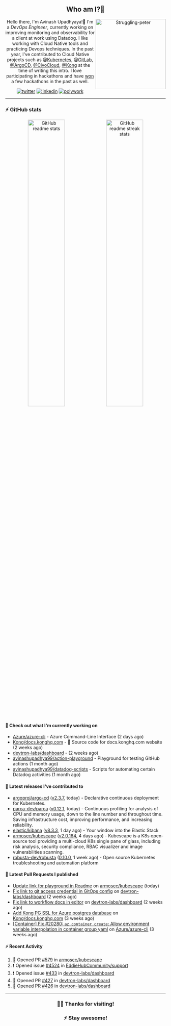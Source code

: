 <div align='center'>
  
## Who am I?🤔

<img align="right" width="220" src="https://media.giphy.com/media/YFkpsHWCsNUUo/giphy.gif" alt="Struggling-peter" />

Hello there, I'm Avinash Upadhyaya!👋 I'm a _DevOps Engineer_, currently working on improving monitoring and observability for a client at work using Datadog. I like working with Cloud Native tools and practicing Devops techniques. In the past year, I've contributed to Cloud Native projects such as [@Kubernetes](https://github.com/pulls?q=is%3Apr+author%3Aavinashupadhya99+archived%3Afalse+user%3Akubernetes), [@GitLab](https://gitlab.com/groups/gitlab-org/-/merge_requests?scope=all&state=all&author_username=avinashupadhya99), [@ArgoCD](https://github.com/pulls?q=is%3Apr+author%3Aavinashupadhya99+archived%3Afalse+user%3Aargoproj), [@CivoCloud](https://github.com/pulls?q=is%3Apr+author%3Aavinashupadhya99+archived%3Afalse+user%3Acivo), [@Kong](https://github.com/pulls?q=is%3Apr+author%3Aavinashupadhya99+archived%3Afalse+user%3AKong) at the time of writing this intro. I love participating in hackathons and have [won](https://devpost.com/avinashupadhya99) a few hackathons in the past as well.


[![twitter](https://img.shields.io/badge/-@avinash__ukr-%231DA1F2?style=for-the-badge&logo=twitter&logoColor=ffffff)](https://twitter.com/avinash_ukr)
[![linkedin](https://img.shields.io/badge/-Avinash%20Upadhyaya-%230A67C3?style=for-the-badge&logo=linkedin&logoColor=ffffff)](https://www.linkedin.com/in/avinash-upadhyaya/)
[![polywork](https://img.shields.io/badge/-@avinashupadhya99-%23338BFF?style=for-the-badge&logo=polywork&logoColor=ffffff)](https://www.polywork.com/avinashupadhya99)

---

</div>

### ⚡ GitHub stats

<p align="center">
  <img width="48%" src="https://github-readme-stats.vercel.app/api?username=avinashupadhya99&show_icons=true&theme=tokyonight" alt="GitHub readme stats" />
  <img width="48%" src="https://github-readme-streak-stats.herokuapp.com?user=avinashupadhya99&theme=dark&hide_border=true&date_format=M%20j%5B%2C%20Y%5D" alt="GitHub readme streak stats" />
</p>

#### 👷 Check out what I'm currently working on

- [Azure/azure-cli](https://github.com/Azure/azure-cli) - Azure Command-Line Interface (2 days ago)
- [Kong/docs.konghq.com](https://github.com/Kong/docs.konghq.com) - 🦍 Source code for docs.konghq.com website (2 weeks ago)
- [devtron-labs/dashboard](https://github.com/devtron-labs/dashboard) -  (2 weeks ago)
- [avinashupadhya99/action-playground](https://github.com/avinashupadhya99/action-playground) - Playground for testing GitHub actions (1 month ago)
- [avinashupadhya99/datadog-scripts](https://github.com/avinashupadhya99/datadog-scripts) - Scripts for automating certain Datadog activities (1 month ago)

#### 🔭 Latest releases I've contributed to

- [argoproj/argo-cd](https://github.com/argoproj/argo-cd) ([v2.3.7](https://github.com/argoproj/argo-cd/releases/tag/v2.3.7), today) - Declarative continuous deployment for Kubernetes.
- [parca-dev/parca](https://github.com/parca-dev/parca) ([v0.12.1](https://github.com/parca-dev/parca/releases/tag/v0.12.1), today) - Continuous profiling for analysis of CPU and memory usage, down to the line number and throughout time. Saving infrastructure cost, improving performance, and increasing reliability.
- [elastic/kibana](https://github.com/elastic/kibana) ([v8.3.3](https://github.com/elastic/kibana/releases/tag/v8.3.3), 1 day ago) - Your window into the Elastic Stack
- [armosec/kubescape](https://github.com/armosec/kubescape) ([v2.0.164](https://github.com/armosec/kubescape/releases/tag/v2.0.164), 4 days ago) - Kubescape is a K8s open-source tool providing a multi-cloud K8s single pane of glass, including risk analysis, security compliance, RBAC visualizer and image vulnerabilities scanning. 
- [robusta-dev/robusta](https://github.com/robusta-dev/robusta) ([0.10.0](https://github.com/robusta-dev/robusta/releases/tag/0.10.0), 1 week ago) - Open source Kubernetes troubleshooting and automation platform

#### 🔨 Latest Pull Requests I published

- [Update link for playground in Readme](https://github.com/armosec/kubescape/pull/579) on [armosec/kubescape](https://github.com/armosec/kubescape) (today)
- [Fix link to git access credential in GitOps config](https://github.com/devtron-labs/dashboard/pull/427) on [devtron-labs/dashboard](https://github.com/devtron-labs/dashboard) (2 weeks ago)
- [Fix link to workflow docs in editor](https://github.com/devtron-labs/dashboard/pull/426) on [devtron-labs/dashboard](https://github.com/devtron-labs/dashboard) (2 weeks ago)
- [Add Kong PG SSL for Azure postgres database](https://github.com/Kong/docs.konghq.com/pull/4105) on [Kong/docs.konghq.com](https://github.com/Kong/docs.konghq.com) (3 weeks ago)
- [[Container] Fix #20280: `az container create`: Allow environment variable interpolation in container group yaml](https://github.com/Azure/azure-cli/pull/23148) on [Azure/azure-cli](https://github.com/Azure/azure-cli) (3 weeks ago)

#### ⚡ Recent Activity

<!--START_SECTION:activity-->
1. 💪 Opened PR [#579](https://github.com/armosec/kubescape/pull/579) in [armosec/kubescape](https://github.com/armosec/kubescape)
2. ❗️ Opened issue [#4524](https://github.com/EddieHubCommunity/support/issues/4524) in [EddieHubCommunity/support](https://github.com/EddieHubCommunity/support)
3. ❗️ Opened issue [#433](https://github.com/devtron-labs/dashboard/issues/433) in [devtron-labs/dashboard](https://github.com/devtron-labs/dashboard)
4. 💪 Opened PR [#427](https://github.com/devtron-labs/dashboard/pull/427) in [devtron-labs/dashboard](https://github.com/devtron-labs/dashboard)
5. 💪 Opened PR [#426](https://github.com/devtron-labs/dashboard/pull/426) in [devtron-labs/dashboard](https://github.com/devtron-labs/dashboard)
<!--END_SECTION:activity-->



---

<div align='center'>
  
### 🙇‍♂️ Thanks for visiting!
### ⚡ Stay awesome!
  
</div>


